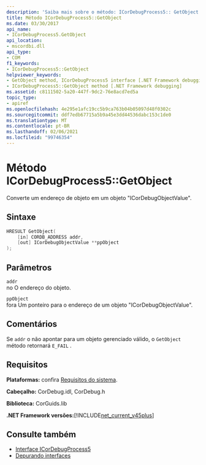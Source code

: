```yaml
---
description: 'Saiba mais sobre o método: ICorDebugProcess5:: GetObject'
title: Método ICorDebugProcess5::GetObject
ms.date: 03/30/2017
api_name:
- ICorDebugProcess5.GetObject
api_location:
- mscordbi.dll
api_type:
- COM
f1_keywords:
- ICorDebugProcess5::GetObject
helpviewer_keywords:
- GetObject method, ICorDebugProcess5 interface [.NET Framework debugging]
- ICorDebugProcess5::GetObject method [.NET Framework debugging]
ms.assetid: c8111502-5a20-447f-9dc2-76e8acd7ed5a
topic_type:
- apiref
ms.openlocfilehash: 4e295e1afc19cc5b9ca763b04b05097d48f0302c
ms.sourcegitcommit: ddf7edb67715a5b9a45e3dd44536dabc153c1de0
ms.translationtype: MT
ms.contentlocale: pt-BR
ms.lasthandoff: 02/06/2021
ms.locfileid: "99746354"
---
```

# <a name="icordebugprocess5getobject-method"></a>Método ICorDebugProcess5::GetObject

Converte um endereço de objeto em um objeto "ICorDebugObjectValue".  
  
## <a name="syntax"></a>Sintaxe  
  
```cpp  
HRESULT GetObject(  
    [in] CORDB_ADDRESS addr,
    [out] ICorDebugObjectValue **ppObject  
);  
```  
  
## <a name="parameters"></a>Parâmetros  

 `addr`  
 no O endereço do objeto.  
  
 `ppObject`  
 fora Um ponteiro para o endereço de um objeto "ICorDebugObjectValue".  
  
## <a name="remarks"></a>Comentários  

 Se `addr` o não apontar para um objeto gerenciado válido, o `GetObject` método retornará `E_FAIL` .  
  
## <a name="requirements"></a>Requisitos  

 **Plataformas:** confira [Requisitos do sistema](../../get-started/system-requirements.md).  
  
 **Cabeçalho:** CorDebug.idl, CorDebug.h  
  
 **Biblioteca:** CorGuids.lib  
  
 **.NET Framework versões:**[!INCLUDE[net_current_v45plus](../../../../includes/net-current-v45plus-md.md)]  
  
## <a name="see-also"></a>Consulte também

- [Interface ICorDebugProcess5](icordebugprocess5-interface.md)
- [Depurando interfaces](debugging-interfaces.md)
